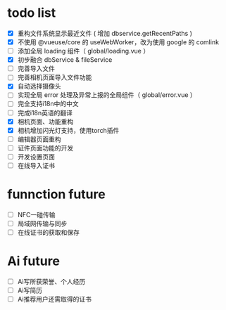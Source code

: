# todo list

- [x] 重构文件系统显示最近文件 ( 增加 dbservice.getRecentPaths )
- [x] 不使用 @vueuse/core 的 useWebWorker，改为使用 google 的 comlink
- [ ] 添加全局 loading 组件（ global/loading.vue ）
- [x] 初步融合 dbService & fileService
- [ ] 完善导入文件
- [ ] 完善相机页面导入文件功能
- [x] 自动选择摄像头
- [ ] 实现全局 error 处理及异常上报的全局组件（ global/error.vue ）
- [ ] 完全支持i18n中的中文
- [ ] 完成i18n英语的翻译
- [x] 相机页面、功能重构
- [x] 相机增加闪光灯支持，使用torch插件
- [ ] 编辑器页面重构
- [ ] 证件页面功能的开发
- [ ] 开发设置页面
- [ ] 在线导入证书

# funnction future

- [ ] NFC一碰传输
- [ ] 局域网传输与同步
- [ ] 在线证书的获取和保存

# Ai future

- [ ] Ai写所获荣誉、个人经历
- [ ] Ai写简历
- [ ] Ai推荐用户还需取得的证书